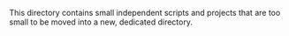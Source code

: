 This directory contains small independent scripts and projects 
that are too small to be moved into a new, dedicated directory.